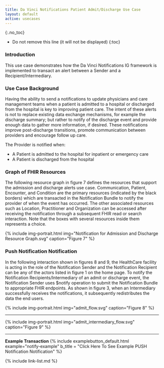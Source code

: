 ```yaml
---
title: Da Vinci Notifications Patient Admit/Discharge Use Case
layout: default
active: usecases
---
```


{:.no_toc}

<!-- TOC  the css styling for this is \pages\assets\css\project.css under 'markdown-toc'-->

* Do not remove this line (it will not be displayed)
{:toc}

###  Introduction

This use case demonstrates how the Da Vinci Notifications IG framework is implemented to transact an alert between a Sender and a Recipient/Intermediary.

### Use Case Background

Having the ability to send a notifications to update physicians and care management teams when a patient is admitted to a hospital or discharged from the hospital is key to improving patient care. The intent of these alerts is not to replace existing data exchange mechanisms, for example the discharge summary; but rather to notify of the discharge event and provide enough data to gather more information, if desired. These notifications improve post-discharge transitions, promote communication between providers and encourage follow up care.

The Provider is notified when:

- A Patient is admitted to the hospital for inpatient or emergency care
- A Patient is discharged from the hospital

<!--
- A Patient is transferred from one care unit to another
-->

### Graph of FHIR Resources

The following resource graph in figure 7 defines the resources that support the admission and discharge alerts use case.  Communication, Patient, Encounter, and Condition are the primary resources (indicated by the black borders) which are transacted in the Notification Bundle to notify the provider of when the event has occurred. The other associated resources such as Location, Practitioner and Organization can be accessed after receiving the notification through a subsequent FHIR read or search interaction.  Note that the boxes with several resources inside them represents a choice.

{% include img-portrait.html img="Notification for Admission and Discharge Resource Graph.svg" caption="Figure 7" %}

### Push Notification Notification

In the following interaction shown in figures 8 and 9, the HealthCare facility is acting in the role of the Notification Sender and the Notification Recipient can be any of the actors listed in figure 1 on the home page.  To notify the Notification Recipients/Intermediary of an admit or discharge event, the Notification Sender uses $notify operation to submit the Notification Bundle to appropriate FHIR endpoints. As shown in figure 3, when an Intermediary successfully receives the notifications, it subsequently redistributes the data the end users.

{% include img-portrait.html img="admit_flow.svg" caption="Figure 8" %}

---

{% include img-portrait.html img="admit_intermediary_flow.svg" caption="Figure 9" %}

---

**Example Transaction**
{% include examplebutton_default.html example="notify-example" b_title = "Click Here To See Example PUSH Notification Notification" %}
<br />

<!--{% raw %}

### FHIR Subscription Based Notification

The interaction diagram in figure 5 and 6 on the [Framework] page illustrates the sequences of events for subscribing for ADT Notifications and the subsequent notifications when the the event occurs.

{:.note-to-balloters}
Note to Balloters: We are actively seeking input on what additional work is needed to determine the best way to implement subscriptions for alert notification. See the [FHIR Subscription Based Notification] framework for further details.

{% endraw %}-->





{% include link-list.md %}
